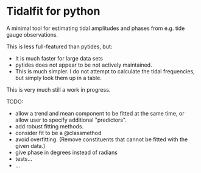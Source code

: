 Tidalfit for python
===================

A minimal tool for estimating tidal amplitudes and phases from e.g. tide gauge observations. 


This is less full-featured than pytides, but:
* It is much faster for large data sets
* pytides does not appear to be not actively maintained. 
* This is much simpler. I do not attempt to calculate the tidal frequencies, but simply look them up in a table. 

This is very much still a work in progress.


TODO:
* allow a trend and mean component to be fitted at the same time, or allow user to specify additional "predictors".
* add robust fitting methods. 
* consider fit to be a @classmethod
* avoid overfitting. (Remove constituents that cannot be fitted with the given data.)
* give phase in degrees instead of radians
* tests...
* ...
